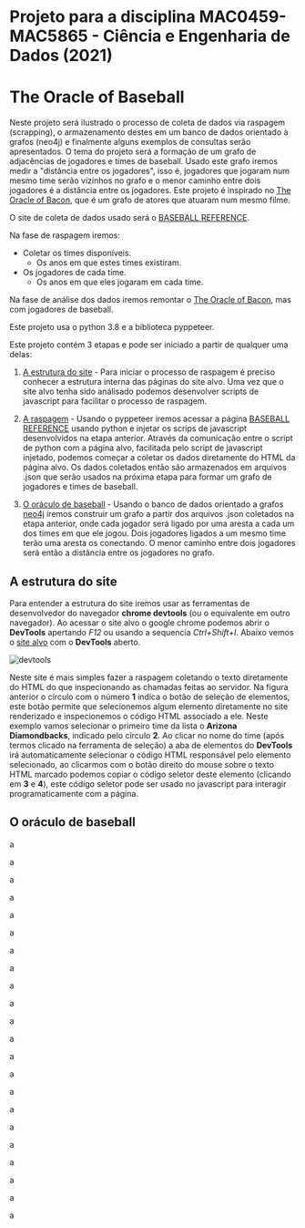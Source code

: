# Projeto para a disciplina MAC0459-MAC5865 - Ciência e Engenharia de Dados (2021)

# The Oracle of Baseball

Neste projeto será ilustrado o processo de coleta de dados via raspagem (scrapping), o armazenamento destes em um banco de dados orientado à grafos (neo4j) e finalmente alguns exemplos de consultas serão apresentados. O tema do projeto será a formação de um grafo de adjacências de jogadores e times de baseball. Usado este grafo iremos medir a "distância entre os jogadores", isso é, jogadores que jogaram num mesmo time serão vizinhos no grafo e o menor caminho entre dois jogadores é a distância entre os jogadores. Este projeto é inspirado no [The Oracle of Bacon](https://oracleofbacon.org/), que é um grafo de atores que atuaram num mesmo filme.

O site de coleta de dados usado será o [BASEBALL REFERENCE](https://www.baseball-reference.com/).

Na fase de raspagem iremos:

- Coletar os times disponíveis.
  - Os anos em que estes times existiram.
- Os jogadores de cada time.
  - Os anos em que eles jogaram em cada time.

Na fase de análise dos dados iremos remontar o [The Oracle of Bacon](https://oracleofbacon.org/), mas com jogadores de baseball.

Este projeto usa o python 3.8 e a biblioteca pyppeteer.

Este projeto contém 3 etapas e pode ser iniciado a partir de qualquer uma delas:

1. [A estrutura do site](#a-estrutura-do-site) - Para iniciar o processo de raspagem é preciso conhecer a estrutura interna das páginas do site alvo. Uma vez que o site alvo tenha sido análisado podemos desenvolver scripts de javascript para facilitar o processo de raspagem.

2. [A raspagem](#a-raspagem) - Usando o pyppeteer iremos acessar a página [BASEBALL REFERENCE](https://www.baseball-reference.com/) usando python e injetar os scrips de javascript desenvolvidos na etapa anterior. Através da comunicação entre o script de python com a página alvo, facilitada pelo script de javascript injetado, podemos começar a coletar os dados diretamente do HTML da página alvo. Os dados coletados então são armazenados em arquivos .json que serão usados na próxima etapa para formar um grafo de jogadores e times de baseball.

3. [O oráculo de baseball](#o-oráculo-de-baseball) - Usando o banco de dados orientado a grafos [neo4j](https://neo4j.com/) iremos construir um grafo a partir dos arquivos .json coletados na etapa anterior, onde cada jogador será ligado por uma aresta a cada um dos times em que ele jogou. Dois jogadores ligados a um mesmo time terão uma aresta os conectando. O menor caminho entre dois jogadores será então a distância entre os jogadores no grafo.



## A estrutura do site

Para entender a estrutura do site iremos usar as ferramentas de desenvolvedor do navegador **chrome devtools** (ou o equivalente em outro navegador). Ao acessar o site alvo o google chrome podemos abrir o **DevTools** apertando *F12* ou usando a sequencia *Ctrl+Shift+I*. Abaixo vemos o [site alvo](https://www.baseball-reference.com/teams/) com o **DevTools** aberto.

![devtools](https://user-images.githubusercontent.com/1486993/134050296-3789d554-b9e2-41d3-99df-c65c3dc77557.png)

Neste site é mais simples fazer a raspagem coletando o texto diretamente do HTML do que inspecionando as chamadas feitas ao servidor. Na figura anterior o círculo com o número **1** indica o botão de seleção de elementos, este botão permite que selecionemos algum elemento diretamente no site renderizado e inspecionemos o código HTML associado a ele. Neste exemplo vamos selecionar o primeiro time da lista o **Arizona Diamondbacks**, indicado pelo círculo **2**. Ao clicar no nome do time (após termos clicado na ferramenta de seleção) a aba de elementos do **DevTools** irá automaticamente selecionar o código HTML responsável pelo elemento selecionado, ao clicarmos com o botão direito do mouse sobre o texto HTML marcado podemos copiar o código seletor deste elemento (clicando em **3** e **4**), este código seletor pode ser usado no javascript para interagir programaticamente com a página.

## O oráculo de baseball

a

a

a

a

a

a

a

a

a

a

a

a

a

a

a

a

a

a

a

a

a

a


